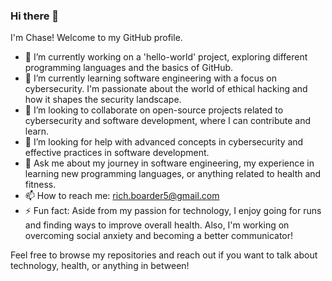 ### Hi there 👋

I'm Chase! Welcome to my GitHub profile.

- 🔭 I’m currently working on a 'hello-world' project, exploring different programming languages and the basics of GitHub.
- 🌱 I’m currently learning software engineering with a focus on cybersecurity. I'm passionate about the world of ethical hacking and how it shapes the security landscape.
- 👯 I’m looking to collaborate on open-source projects related to cybersecurity and software development, where I can contribute and learn.
- 🤔 I’m looking for help with advanced concepts in cybersecurity and effective practices in software development.
- 💬 Ask me about my journey in software engineering, my experience in learning new programming languages, or anything related to health and fitness. 
- 📫 How to reach me: rich.boarder5@gmail.com
- ⚡ Fun fact: Aside from my passion for technology, I enjoy going for runs and finding ways to improve overall health. Also, I'm working on overcoming social anxiety and becoming a better communicator!

Feel free to browse my repositories and reach out if you want to talk about technology, health, or anything in between!

